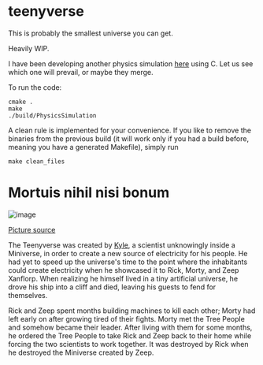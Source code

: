# teenyverse
This is probably the smallest universe you can get.

Heavily WIP.

I have been developing another physics simulation [here](https://github.com/burakyueksel/physics) using C.
Let us see which one will prevail, or maybe they merge.

To run the code:

```console
cmake .
make
./build/PhysicsSimulation
```

A clean rule is implemented for your convenience. If you like to remove the binaries from the previous build (it will work only if you had a build before, meaning you have a generated Makefile), simply run

```console
make clean_files
```


# Mortuis nihil nisi bonum


![image](https://github.com/burakyueksel/teenyverse/assets/40430575/b59ce589-496a-4bd7-bd02-6fa506f8423d)

[Picture source](https://rickandmorty.fandom.com/wiki/Kyle)


The Teenyverse was created by [Kyle](https://www.youtube.com/watch?v=-7L6SSxIvms), a scientist unknowingly inside a Miniverse, in order to create a new source of electricity for his people. He had yet to speed up the universe's time to the point where the inhabitants could create electricity when he showcased it to Rick, Morty, and Zeep Xanflorp. When realizing he himself lived in a tiny artificial universe, he drove his ship into a cliff and died, leaving his guests to fend for themselves.

Rick and Zeep spent months building machines to kill each other; Morty had left early on after growing tired of their fights. Morty met the Tree People and somehow became their leader. After living with them for some months, he ordered the Tree People to take Rick and Zeep back to their home while forcing the two scientists to work together. It was destroyed by Rick when he destroyed the Miniverse created by Zeep. 
